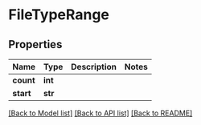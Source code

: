 # FileTypeRange

## Properties
Name | Type | Description | Notes
------------ | ------------- | ------------- | -------------
**count** | **int** |  | 
**start** | **str** |  | 

[[Back to Model list]](../README.md#documentation-for-models) [[Back to API list]](../README.md#documentation-for-api-endpoints) [[Back to README]](../README.md)


